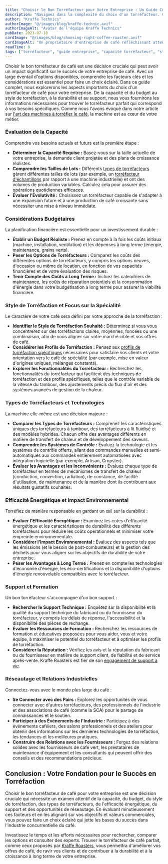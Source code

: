 ```yaml
---
title: "Choisir le Bon Torréfacteur pour Votre Entreprise : Un Guide Complet"
description: "Naviguez dans la complexité du choix d'un torréfacteur. Ce guide couvre la capacité, le budget, les styles de torréfaction, la durabilité et le support pour vous aider à faire le meilleur choix."
author: "Kraffe Technics"
authorImage: "@/images/blog/kraffe-technic.avif"
authorImageAlt: "Avatar de l'équipe Kraffe Technics"
pubDate: 2023-07-18
cardImage: "@/images/blog/choosing-right-coffee-roaster.avif"
cardImageAlt: "Un propriétaire d'entreprise de café réfléchissant attentivement à différents modèles de torréfacteurs Kraffe"
readTime: 8
tags: ["torréfacteur", "guide entreprise", "capacité torréfacteur", "style de torréfaction", "efficacité énergétique", "équipement café", "kraffe roasters", "café de spécialité"]
---
```


Choisir le bon torréfacteur de café est une décision cruciale qui peut avoir un impact significatif sur le succès de votre entreprise de café. Avec un large éventail d'options disponibles, comprendre les facteurs clés et les considérations est essentiel pour faire un choix éclairé. Dans ce guide complet, nous explorerons les aspects importants du choix d'un torréfacteur de café pour votre entreprise. De la capacité et du budget au style de torréfaction, à la durabilité et au support, nous vous fournirons les informations nécessaires pour trouver le torréfacteur parfait qui correspond à vos besoins spécifiques. Comme nous l'avons évoqué dans notre article sur [l'art des machines à torréfier le café](/fr/blog/art-torrefaction-cafe-machines/), la machine est au cœur de votre métier.

### Évaluation de la Capacité

Comprendre vos besoins actuels et futurs est la première étape :

*   **Déterminer la Capacité Requise :** Basez-vous sur la taille actuelle de votre entreprise, la demande client projetée et des plans de croissance réalistes.
*   **Comprendre les Tailles de Lots :** Différents [types de torréfacteurs](/fr/blog/exploring-different-coffee-roasting-methods/) gèrent différentes tailles de lots (par exemple, un [torréfacteur d'échantillons](/fr/blog/unleashing-art-of-coffee-roasting-primi-sample-roaster/) par rapport à une machine industrielle) et ont des volumes de production variables. Calculez cela pour assurer des opérations quotidiennes efficaces.
*   **Évaluer l'Évolutivité :** Choisissez un torréfacteur capable de s'adapter à une expansion future et à une production de café croissante sans nécessiter une mise à niveau immédiate.

### Considérations Budgétaires

La planification financière est essentielle pour un investissement durable :

*   **Établir un Budget Réaliste :** Prenez en compte à la fois les coûts initiaux (machine, installation, ventilation) et les dépenses à long terme (énergie, maintenance, grains verts).
*   **Peser les Options de Torréfacteurs :** Comparez les coûts des différentes options de torréfacteurs, y compris les options neuves, d'occasion ou même de location, en fonction de vos capacités financières et de votre évaluation des risques.
*   **Tenir Compte des Coûts à Long Terme :** Incluez les calendriers de maintenance, les coûts de réparation potentiels et la consommation d'énergie dans votre budgétisation à long terme pour assurer la viabilité financière.

### Style de Torréfaction et Focus sur la Spécialité

Le caractère de votre café sera défini par votre approche de la torréfaction :

*   **Identifier le Style de Torréfaction Souhaité :** Déterminez si vous vous concentrerez sur des torréfactions claires, moyennes, foncées ou une combinaison, afin de vous aligner sur votre marché cible et vos offres de café.
*   **Considérer les Profils de Torréfaction :** Pensez aux [profils de torréfaction spécifiques](/fr/blog/comprehensive-guide-to-coffee-roasting-profiles/) nécessaires pour satisfaire vos clients et votre orientation vers le café de spécialité (par exemple, mise en valeur d'origines uniques, mélanges constants).
*   **Explorer les Fonctionnalités du Torréfacteur :** Recherchez les fonctionnalités du torréfacteur qui facilitent des techniques de torréfaction et des profils spécifiques, telles que le contrôle variable de la vitesse du tambour, des ajustements précis du flux d'air et des systèmes avancés de gestion de la chaleur.

### Types de Torréfacteurs et Technologies

La machine elle-même est une décision majeure :

*   **Comparer les Types de Torréfacteurs :** Comprenez les caractéristiques uniques des torréfacteurs à tambour, des torréfacteurs à lit fluidisé et des modèles hybrides. Chacun offre des avantages différents en matière de transfert de chaleur et de développement des saveurs.
*   **Comprendre les Systèmes de Contrôle :** Évaluez la technologie et les systèmes de contrôle offerts, allant des commandes manuelles et semi-automatiques aux commandes entièrement automatisées avec intégration logicielle (par exemple, Artisan, Cropster).
*   **Évaluer les Avantages et les Inconvénients :** Évaluez chaque type de torréfacteur en termes de mécanismes de transfert de chaleur (conduction, convection, radiation), de constance, de facilité d'utilisation, de maintenance et de la manière dont ils contribuent aux résultats gustatifs souhaités.

### Efficacité Énergétique et Impact Environnemental

Torréfiez de manière responsable en gardant un œil sur la durabilité :

*   **Évaluer l'Efficacité Énergétique :** Examinez les cotes d'efficacité énergétique et les caractéristiques de durabilité des différents torréfacteurs pour réduire les coûts opérationnels et minimiser votre empreinte environnementale.
*   **Considérer l'Impact Environnemental :** Évaluez des aspects tels que les émissions (et le besoin de post-combusteurs) et la gestion des déchets pour vous aligner sur les objectifs de durabilité de votre entreprise.
*   **Peser les Avantages à Long Terme :** Prenez en compte les technologies d'économie d'énergie, les éco-certifications et la disponibilité d'options d'énergie renouvelable compatibles avec le torréfacteur.

### Support et Formation

Un bon torréfacteur s'accompagne d'un bon support :

*   **Rechercher le Support Technique :** Enquêtez sur la disponibilité et la qualité du support technique du fabricant ou du fournisseur du torréfacteur, y compris les délais de réponse, l'accessibilité et la disponibilité des pièces de rechange.
*   **Évaluer les Ressources de Formation :** Recherchez les ressources de formation et éducatives proposées pour vous aider, vous et votre équipe, à maximiser le potentiel du torréfacteur et à optimiser les profils de torréfaction.
*   **Considérer la Réputation :** Vérifiez les avis et la réputation du fabricant ou du fournisseur en matière de support client, de fiabilité et de service après-vente. Kraffe Roasters est fier de son [engagement de support à vie](/fr/about).

### Réseautage et Relations Industrielles

Connectez-vous avec le monde plus large du café :

*   **Se Connecter avec des Pairs :** Explorez les opportunités de vous connecter avec d'autres torréfacteurs, des professionnels de l'industrie et des associations de café (comme la SCA) pour le partage de connaissances et le soutien.
*   **Participer à des Événements de l'Industrie :** Participez à des événements caféiers, des salons professionnels et des ateliers pour obtenir des informations sur les dernières technologies de torréfaction, les tendances et les meilleures pratiques.
*   **Construire des Relations avec les Fournisseurs :** Forgez des relations solides avec les fournisseurs de café vert, les prestataires de maintenance d'équipement et les consultants qui peuvent offrir des conseils et des recommandations précieux.

## Conclusion : Votre Fondation pour le Succès en Torréfaction

Choisir le bon torréfacteur de café pour votre entreprise est une décision cruciale qui nécessite un examen attentif de la capacité, du budget, du style de torréfaction, des types de torréfacteurs, de l'efficacité énergétique, du support et des opportunités de réseautage. En évaluant minutieusement ces facteurs et en les alignant sur vos objectifs et valeurs commerciales, vous pouvez faire un choix éclairé qui jette les bases du succès dans l'industrie concurrentielle du café.

Investissez le temps et les efforts nécessaires pour rechercher, comparer les options et consulter des experts. Trouver le torréfacteur de café parfait, comme ceux proposés par [Kraffe Roasters](/fr/products/), vous permettra d'améliorer vos offres de café, de ravir vos clients et de contribuer à la durabilité et à la croissance à long terme de votre entreprise.
